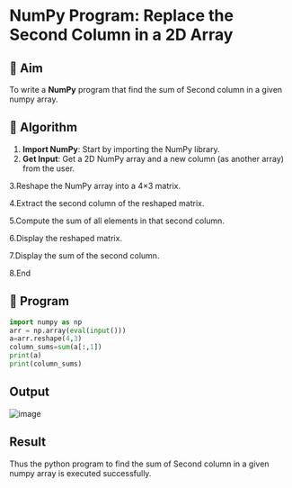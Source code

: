 # NumPy Program: Replace the Second Column in a 2D Array

## 🎯 Aim
To write a **NumPy** program that find the sum of Second column in a given numpy array.

## 🧠 Algorithm
1. **Import NumPy**: Start by importing the NumPy library.
2. **Get Input**: Get a 2D NumPy array and a new column (as another array) from the user.

3.Reshape the NumPy array into a 4×3 matrix.

4.Extract the second column of the reshaped matrix.

5.Compute the sum of all elements in that second column.

6.Display the reshaped matrix.

7.Display the sum of the second column.

8.End

## 🧾 Program
``` python
import numpy as np
arr = np.array(eval(input()))
a=arr.reshape(4,3)
column_sums=sum(a[:,1])
print(a)
print(column_sums)
```
## Output
![image](https://github.com/user-attachments/assets/7786746f-e9e2-4c59-8355-f1533cc56671)

## Result
Thus the python program to  find the sum of Second column in a given numpy array is executed successfully.
